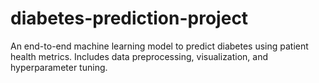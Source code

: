 # diabetes-prediction-project
An end-to-end machine learning model to predict diabetes using patient health metrics. Includes data preprocessing, visualization, and hyperparameter tuning.
